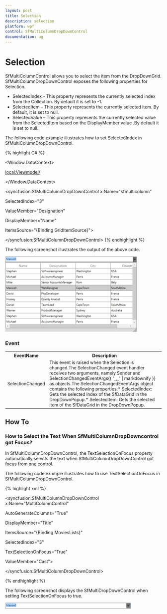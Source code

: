 ```yaml
---
layout: post
title: Selection
description: selection
platform: wpf
control: SfMultiColumnDropDownControl
documentation: ug
---
```


# Selection

SfMultiColumnControl allows you to select the item from the DropDownGrid. SfMultiColumnDropDownControl exposes the following properties for Selection.

* SelectedIndex - This property represents the currently selected index from the Collection. By default it is set to -1.
* SelectedItem – This property represents the currently selected item. By default, it is set to null.
* SelectedValue – This property represents the currently selected value from the SelectedItem based on the DisplayMember value .By default it is set to null.

The following code example illustrates how to set SelectedIndex in SfMultiColumnDropDownControl.

{% highlight C# %}





<Window.DataContext>

  <local:Viewmodel/>

</Window.DataContext>





<syncfusion:SfMultiColumnDropDownControl x:Name="sfmulticolumn"

SelectedIndex="3"

ValueMember="Designation"                                                   

DisplayMember="Name" 

ItemsSource="{Binding GridItemSource}">



</syncfusion:SfMultiColumnDropDownControl>
{% endhighlight %}

The following screenshot illustrates the output of the above code.

![](Features_images/Features_img7.png)



### Event



<table>
<tr>
<th>
EventName</th><th>
Description</th></tr>
<tr>
<td>
SelectionChanged</td><td>
This event is raised when the Selection is changed.The SelectionChanged event handler receives two arguments, namely Sender and SelectionChangedEventArgs{{ '_,_' | markdownify }} as objects.The SelectionChangedEventArgs object contains the following properties:* SelectedIndex: Gets the selected index of the SfDataGrid in the DropDownPopup.* SelectedItem: Gets the selected item of the SfDataGrid in the DropDownPopup.</td></tr>
</table>

## How To

### How to Select the Text When SfMultiColumnDropDowncontrol got Focus?


In SfMultiColumnDropDownControl, the TextSelectionOnFocus property automatically selects the text when SfMultiColumnDropDownControl got focus from one control. 

The following code example illustrates how to use TextSelectionOnFocus in SfMultiColumnDropDownControl.


{% highlight xml %}



<syncfusion:SfMultiColumnDropDownControl x:Name="MultiColumnControl"                                          

AutoGenerateColumns="True"

DisplayMember="Title"

ItemsSource="{Binding MoviesLists}"

SelectedIndex="3"  

TextSelectionOnFocus="True"  

ValueMember="Cast">

</syncfusion:SfMultiColumnDropDownControl>

{% endhighlight %}

The following screenshot displays the SfMultiDropDownControl when setting TextSelectionOnFocus to true.

![](Features_images/Features_img8.png)



